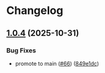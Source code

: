 # Changelog

## [1.0.4](https://github.com/pagopa/emd-citizen/compare/v1.0.3...v1.0.4) (2025-10-31)


### Bug Fixes

* promote to main ([#66](https://github.com/pagopa/emd-citizen/issues/66)) ([849e1dc](https://github.com/pagopa/emd-citizen/commit/849e1dc59f52d6226e5932236bc42d574eb26f7f))
